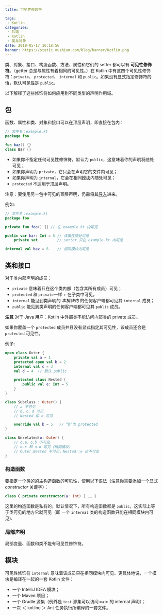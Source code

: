 ```yaml
---
title: 可见性修饰符

tags:
 - Kotlin
categories:
 - 后端
 - Kotlin
 - 类与对象
date: 2018-05-17 10:18:56
banner: https://static.oushiun.com/blog/banner/Kotlin.png
---
```


类、对象、接口、构造函数、方法、属性和它们的 setter 都可以有 **可见性修饰符**。（getter 总是与属性有着相同的可见性。）在 Kotlin 中有这四个可见性修饰符：`private`、 `protected`、 `internal` 和 `public`。如果没有显式指定修饰符的话，默认可见性是 `public`。

<!-- more -->

以下解释了这些修饰符如何应用到不同类型的声明作用域。

## 包

函数、属性和类、对象和接口可以在顶层声明，即直接在包内：

```kotlin
// 文件名：example.kt
package foo

fun baz() {}
class Bar {}
```

*   如果你不指定任何可见性修饰符，默认为 `public`，这意味着你的声明将随处可见；
*   如果你声明为 `private`，它只会在声明它的文件内可见；
*   如果你声明为 `internal`，它会在相同[模块](#模块)内随处可见；
*   `protected` 不适用于顶层声明。

注意：要使用另一包中可见的顶层声明，仍需将其[导入](packages.html#导入)进来。

例如:

```kotlin
// 文件名：example.kt
package foo

private fun foo() {} // 在 example.kt 内可见

public var bar: Int = 5 // 该属性随处可见
    private set         // setter 只在 example.kt 内可见

internal val baz = 6    // 相同模块内可见
```

## 类和接口

对于类内部声明的成员：

*   `private` 意味着只在这个类内部（包含其所有成员）可见；
*   `protected` 和 `private`一样 + 在子类中可见。
*   `internal` 能见到类声明的 _本模块内_ 的任何客户端都可见其 `internal` 成员；
*   `public` 能见到类声明的任何客户端都可见其 `public` 成员。

**注意** 对于 Java 用户：Kotlin 中外部类不能访问内部类的 private 成员。

如果你覆盖一个 `protected` 成员并且没有显式指定其可见性，该成员还会是 `protected` 可见性。

例子:

```kotlin
open class Outer {
    private val a = 1
    protected open val b = 2
    internal val c = 3
    val d = 4  // 默认 public

    protected class Nested {
        public val e: Int = 5
    }
}

class Subclass : Outer() {
    // a 不可见
    // b、c、d 可见
    // Nested 和 e 可见

    override val b = 5   // “b”为 protected
}

class Unrelated(o: Outer) {
    // o.a、o.b 不可见
    // o.c 和 o.d 可见（相同模块）
    // Outer.Nested 不可见，Nested::e 也不可见
}
```

### 构造函数

要指定一个类的的主构造函数的可见性，使用以下语法（注意你需要添加一个显式 _constructor_ 关键字）：

```kotlin
class C private constructor(a: Int) { …… }
```

这里的构造函数是私有的。默认情况下，所有构造函数都是 `public`，这实际上等于类可见的地方它就可见（即 一个 `internal` 类的构造函数只能在相同模块内可见).

### 局部声明

局部变量、函数和类不能有可见性修饰符。

## 模块

可见性修饰符 `internal` 意味着该成员只在相同模块内可见。更具体地说，一个模块是编译在一起的一套 Kotlin 文件：

*   一个 IntelliJ IDEA 模块；
*   一个 Maven 项目；
*   一个 Gradle 源集（例外是 `test` 源集可以访问 `main` 的 internal 声明）；
*   一次 ＜ kotlinc ＞ Ant 任务执行所编译的一套文件。

